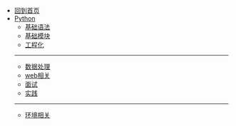 - [回到首页](/)
- [Python](Python/)
  - [基础语法](Python/教程/)
  - [基础模块](Python/基础模块/)
  - [工程化](Python/工程化/)
  - ---
  - [数据处理](Python/数据处理/)
  - [web相关](Python/web/)
  - [面试](Python/面试/)
  - [实践](Python/项目/)
  - ---
  - [环境相关](Python/env)